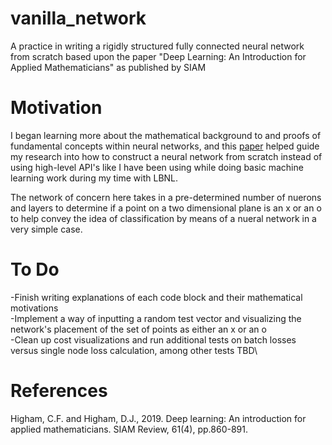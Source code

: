 # vanilla_network
A practice in writing a rigidly structured fully connected neural network from scratch based upon the paper "Deep Learning: An Introduction for Applied Mathematicians" as published by SIAM

# Motivation
I began learning more about the mathematical background to and proofs of fundamental concepts within neural networks, and this [paper](https://epubs.siam.org/doi/pdf/10.1137/18M1165748) helped guide my research into how to construct a neural network from scratch instead of using high-level API's like I have been using while doing basic machine learning work during my time with LBNL. 

The network of concern here takes in a pre-determined number of nuerons and layers to determine if a point on a two dimensional plane is an x or an o to help convey the idea of classification by means of a nueral network in a very simple case. 

# To Do
-Finish writing explanations of each code block and their mathematical motivations\
-Implement a way of inputting a random test vector and visualizing the network's placement of the set of points as either an x or an o\
-Clean up cost visualizations and run additional tests on batch losses versus single node loss calculation, among other tests TBD\

# References
Higham, C.F. and Higham, D.J., 2019. Deep learning: An introduction for applied mathematicians. SIAM Review, 61(4), pp.860-891.
